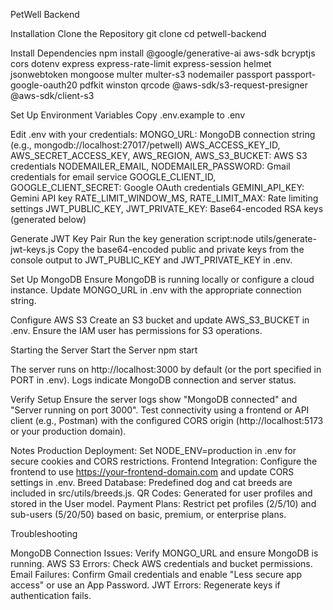 PetWell Backend

Installation
Clone the Repository
git clone <repository-url>
cd petwell-backend

Install Dependencies
npm install @google/generative-ai aws-sdk bcryptjs cors dotenv express express-rate-limit express-session helmet jsonwebtoken mongoose multer multer-s3 nodemailer passport passport-google-oauth20 pdfkit winston qrcode @aws-sdk/s3-request-presigner @aws-sdk/client-s3

Set Up Environment Variables
Copy .env.example to .env

Edit .env with your credentials:
MONGO_URL: MongoDB connection string (e.g., mongodb://localhost:27017/petwell)
AWS_ACCESS_KEY_ID, AWS_SECRET_ACCESS_KEY, AWS_REGION, AWS_S3_BUCKET: AWS S3 credentials
NODEMAILER_EMAIL, NODEMAILER_PASSWORD: Gmail credentials for email service
GOOGLE_CLIENT_ID, GOOGLE_CLIENT_SECRET: Google OAuth credentials
GEMINI_API_KEY: Gemini API key
RATE_LIMIT_WINDOW_MS, RATE_LIMIT_MAX: Rate limiting settings
JWT_PUBLIC_KEY, JWT_PRIVATE_KEY: Base64-encoded RSA keys (generated below)

Generate JWT Key Pair
Run the key generation script:node utils/generate-jwt-keys.js
Copy the base64-encoded public and private keys from the console output to JWT_PUBLIC_KEY and JWT_PRIVATE_KEY in .env.


Set Up MongoDB
Ensure MongoDB is running locally or configure a cloud instance.
Update MONGO_URL in .env with the appropriate connection string.


Configure AWS S3
Create an S3 bucket and update AWS_S3_BUCKET in .env.
Ensure the IAM user has permissions for S3 operations.

Starting the Server
Start the Server
npm start

The server runs on http://localhost:3000 by default (or the port specified in PORT in .env).
Logs indicate MongoDB connection and server status.


Verify Setup
Ensure the server logs show "MongoDB connected" and "Server running on port 3000".
Test connectivity using a frontend or API client (e.g., Postman) with the configured CORS origin (http://localhost:5173 or your production domain).



Notes
Production Deployment: Set NODE_ENV=production in .env for secure cookies and CORS restrictions.
Frontend Integration: Configure the frontend to use https://your-frontend-domain.com and update CORS settings in .env.
Breed Database: Predefined dog and cat breeds are included in src/utils/breeds.js.
QR Codes: Generated for user profiles and stored in the User model.
Payment Plans: Restrict pet profiles (2/5/10) and sub-users (5/20/50) based on basic, premium, or enterprise plans.

Troubleshooting

MongoDB Connection Issues: Verify MONGO_URL and ensure MongoDB is running.
AWS S3 Errors: Check AWS credentials and bucket permissions.
Email Failures: Confirm Gmail credentials and enable "Less secure app access" or use an App Password.
JWT Errors: Regenerate keys if authentication fails.

